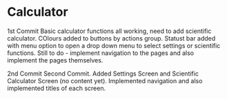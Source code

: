 # Calculator
1st Commit
Basic calculator functions all working, need to add scientific calculator. COlours added to buttons by actions group. Statust bar added with menu option to open a drop down menu to select settings or scientific functions.
Still to do - implement navigation to the pages and also implement the pages themselves.

2nd Commit
Second Commit.
Added Settings Screen and Scientific Calculator Screen (no content yet). Implemented navigation and also implemented titles of each screen.
